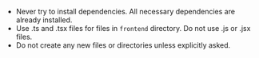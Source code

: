 - Never try to install dependencies. All necessary dependencies are already installed.
- Use .ts and .tsx files for files in `frontend` directory. Do not use .js or .jsx files.
- Do not create any new files or directories unless explicitly asked.

